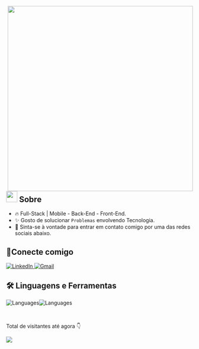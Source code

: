 <picture> <img align="right" src="https://media2.dev.to/dynamic/image/width=800%2Cheight=%2Cfit=scale-down%2Cgravity=auto%2Cformat=auto/https%3A%2F%2Fdev-to-uploads.s3.amazonaws.com%2Fuploads%2Farticles%2For68a2tqrbm5t5d36bwa.gif" width = 500px ></picture>

## <picture><img src = "https://icons.iconarchive.com/icons/alecive/flatwoken/512/Apps-Terminal-Pc-104-icon.png" width = 30px></picture> Sobre


- 🔥 Full-Stack | Mobile - Back-End - Front-End.
- ✨ Gosto de solucionar `Problemas` envolvendo Tecnologia.
- 📱 Sinta-se à vontade para entrar em contato comigo por uma das redes sociais abaixo.

## 📱Conecte comigo
<a href="https://www.linkedin.com/in/andr%C3%A9-luiz-da-silva/" target="_blank">
  <img src="https://img.shields.io/badge/LinkedIn-0A66C2?style=for-the-badge&logo=linkedin&logoColor=white" alt="LinkedIn">
</a>
<a href="mailto:andreluiz.dev.br@gmail.com">
  <img src="https://img.shields.io/badge/Gmail-D14836?style=for-the-badge&logo=gmail&logoColor=white" alt="Gmail">
</a>

<br>

## 🛠️ Linguagens e Ferramentas
![Languages](https://go-skill-icons.vercel.app/api/icons?i=js,nodejs,express,mysql,sqlite,firebase,nextjs)![Languages](https://go-skill-icons.vercel.app/api/icons?i=react,reactnative,tailwind,git,github,api)

<br>

<p>Total de visitantes até agora 👇</p>
<img src="https://profile-counter.glitch.me/andreluizdasilvaa/count.svg">
